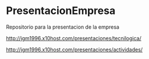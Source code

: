 # PresentacionEmpresa
Repositorio para la presentacion de la empresa

<http://jgm1996.x10host.com/presentaciones/tecnilogica/>

<http://jgm1996.x10host.com/presentaciones/actividades/>
